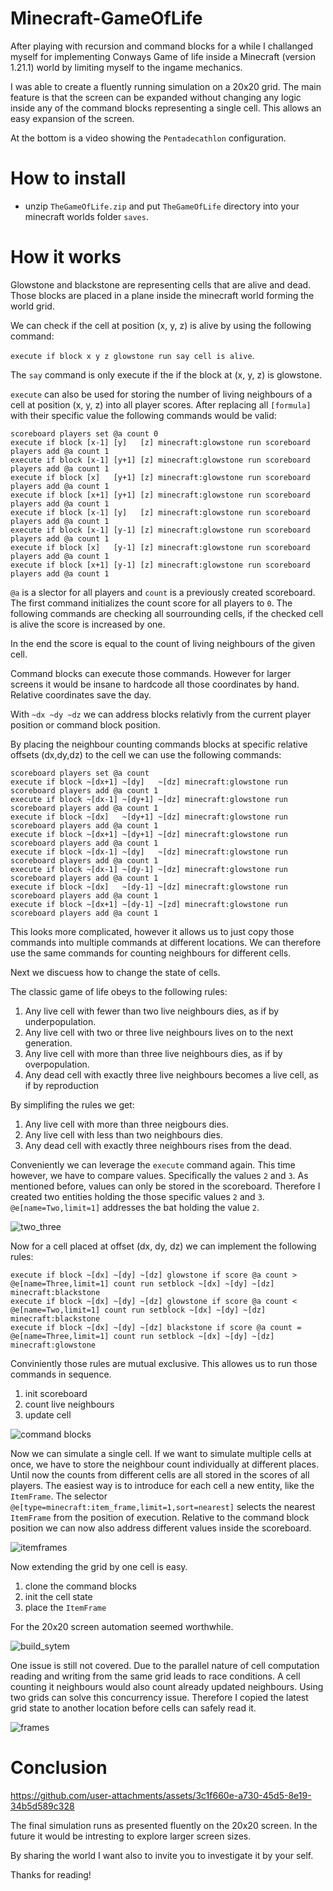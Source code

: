 # Minecraft-GameOfLife

After playing with recursion and command blocks for a while I challanged myself for implementing Conways Game of life inside a Minecraft (version 1.21.1) world by limiting myself to the ingame mechanics. 

I was able to create a fluently running simulation on a 20x20 grid.
The main feature is that the screen can be expanded without changing any logic inside any of the command blocks representing a single cell.
This allows an easy expansion of the screen.

At the bottom is a video showing the `Pentadecathlon` configuration. 

# How to install
- unzip `TheGameOfLife.zip` and put `TheGameOfLife` directory into your minecraft worlds folder `saves`. 

# How it works 

Glowstone and blackstone are representing cells that are alive and dead.
Those blocks are placed in a plane inside the minecraft world forming the world grid.

We can check if the cell at position (x, y, z) is alive by using the following command:

`execute if block x y z glowstone run say cell is alive`.

The `say` command is only execute if the if the block at (x, y, z) is glowstone.


`execute` can also be used for storing the number of living neighbours of a cell at position (x, y, z) into all player scores.
After replacing all `[formula]` with their specific value the following commands would be valid: 

```
scoreboard players set @a count 0
execute if block [x-1] [y]   [z] minecraft:glowstone run scoreboard players add @a count 1
execute if block [x-1] [y+1] [z] minecraft:glowstone run scoreboard players add @a count 1
execute if block [x]   [y+1] [z] minecraft:glowstone run scoreboard players add @a count 1
execute if block [x+1] [y+1] [z] minecraft:glowstone run scoreboard players add @a count 1
execute if block [x-1] [y]   [z] minecraft:glowstone run scoreboard players add @a count 1
execute if block [x-1] [y-1] [z] minecraft:glowstone run scoreboard players add @a count 1
execute if block [x]   [y-1] [z] minecraft:glowstone run scoreboard players add @a count 1
execute if block [x+1] [y-1] [z] minecraft:glowstone run scoreboard players add @a count 1
```

`@a` is a slector for all players and `count` is a previously created scoreboard.
The first command initializes the count score for all players to `0`.
The following commands are checking all sourrounding cells, if the checked cell is alive the score is increased by one.

In the end the score is equal to the count of living neighbours of the given cell.


Command blocks can execute those commands.
However for larger screens it would be insane to hardcode all those coordinates by hand.
Relative coordinates save the day.

With `~dx ~dy ~dz` we can address blocks relativly from the current player position or command block position.

By placing the neighbour counting commands blocks at specific relative offsets (dx,dy,dz) to the cell we can use the following commands:

```
scoreboard players set @a count
execute if block ~[dx+1] ~[dy]   ~[dz] minecraft:glowstone run scoreboard players add @a count 1
execute if block ~[dx-1] ~[dy+1] ~[dz] minecraft:glowstone run scoreboard players add @a count 1
execute if block ~[dx]   ~[dy+1] ~[dz] minecraft:glowstone run scoreboard players add @a count 1
execute if block ~[dx+1] ~[dy+1] ~[dz] minecraft:glowstone run scoreboard players add @a count 1
execute if block ~[dx-1] ~[dy]   ~[dz] minecraft:glowstone run scoreboard players add @a count 1
execute if block ~[dx-1] ~[dy-1] ~[dz] minecraft:glowstone run scoreboard players add @a count 1
execute if block ~[dx]   ~[dy-1] ~[dz] minecraft:glowstone run scoreboard players add @a count 1
execute if block ~[dx+1] ~[dy-1] ~[zd] minecraft:glowstone run scoreboard players add @a count 1
```

This looks more complicated, however it allows us to just copy those commands into multiple commands at different locations.
We can therefore use the same commands for counting neighbours for different cells.


Next we discuess how to change the state of cells.

The classic game of life obeys to the following rules:
1. Any live cell with fewer than two live neighbours dies, as if by underpopulation.
2. Any live cell with two or three live neighbours lives on to the next generation.
3. Any live cell with more than three live neighbours dies, as if by overpopulation.
4. Any dead cell with exactly three live neighbours becomes a live cell, as if by reproduction

By simplifing the rules we get:
1. Any live cell with more than three neigbours dies.
2. Any live cell with less than two neighbours dies.
3. Any dead cell with exactly three neighbours rises from the dead.

Conveniently we can leverage the `execute` command again.
This time however, we have to compare values. 
Specifically the values `2` and `3`.
As mentioned before, values can only be stored in the scoreboard.
Therefore I created two entities holding the those specific values `2` and `3`.
`@e[name=Two,limit=1]` addresses the bat holding the value `2`.

![two_three](https://github.com/user-attachments/assets/c02f664d-c180-4aa7-882e-38841f6dc241)

Now for a cell placed at offset (dx, dy, dz) we can implement the following rules:

```
execute if block ~[dx] ~[dy] ~[dz] glowstone if score @a count > @e[name=Three,limit=1] count run setblock ~[dx] ~[dy] ~[dz] minecraft:blackstone
execute if block ~[dx] ~[dy] ~[dz] glowstone if score @a count < @e[name=Two,limit=1] count run setblock ~[dx] ~[dy] ~[dz] minecraft:blackstone
execute if block ~[dx] ~[dy] ~[dz] blackstone if score @a count = @e[name=Three,limit=1] count run setblock ~[dx] ~[dy] ~[dz] minecraft:glowstone
```

Conviniently those rules are mutual exclusive.
This allowes us to run those commands in sequence.

1. init scoreboard
2. count live neighbours
3. update cell

![command blocks](https://github.com/user-attachments/assets/4972ce82-be88-4a60-ad73-dd13b212173f)

Now we can simulate a single cell.
If we want to simulate multiple cells at once, we have to store the neighbour count individually at different places.
Until now the counts from different cells are all stored in the scores of all players.
The easiest way is to introduce for each cell a new entity, like the `ItemFrame`.
The selector `@e[type=minecraft:item_frame,limit=1,sort=nearest]` selects the nearest `ItemFrame` from the position of execution.
Relative to the command block position we can now also address different values inside the scoreboard.

![itemframes](https://github.com/user-attachments/assets/1940732c-f6f0-44e9-9486-f0efcdda5b0c)

Now extending the grid by one cell is easy.
1. clone the command blocks
2. init the cell state
3. place the `ItemFrame`

For the 20x20 screen automation seemed worthwhile.

![build_sytem](https://github.com/user-attachments/assets/7eb0baf7-caca-437e-b1c5-0093e53f5417)

One issue is still not covered.
Due to the parallel nature of cell computation reading and writing from the same grid leads to race conditions.
A cell counting it neighbours would also count already updated neighbours.
Using two grids can solve this concurrency issue.
Therefore I copied the latest grid state to another location before cells can safely read it.

![frames](https://github.com/user-attachments/assets/508d8e13-f942-42e6-822d-23950db3f063)


# Conclusion

https://github.com/user-attachments/assets/3c1f660e-a730-45d5-8e19-34b5d589c328

The final simulation runs as presented fluently on the 20x20 screen.
In the future it would be intresting to explore larger screen sizes.

By sharing the world I want also to invite you to investigate it by your self.

Thanks for reading!
